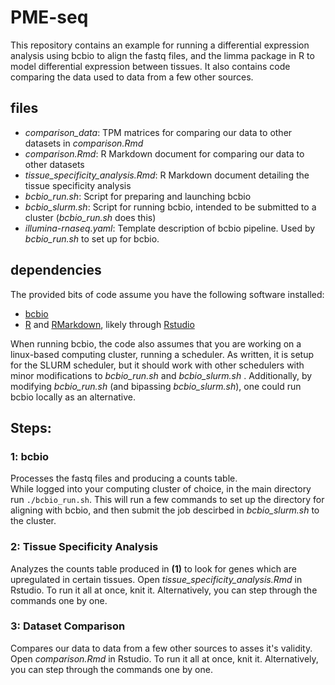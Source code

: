 # PME-seq

This repository contains an example for running a differential expression analysis using bcbio to align the fastq files, and the limma package in R to model differential expression between tissues. It also contains code comparing the data used to data from a few other sources.

## files
* _comparison_data_: TPM matrices for comparing our data to other datasets in _comparison.Rmd_
* _comparison.Rmd_: R Markdown document for comparing our data to other datasets
* _tissue_specificity_analysis.Rmd_: R Markdown document detailing the tissue specificity analysis
* _bcbio_run.sh_: Script for preparing and launching bcbio
* _bcbio_slurm.sh_: Script for running bcbio, intended to be submitted to a cluster (_bcbio_run.sh_ does this)
* _illumina-rnaseq.yaml_: Template description of bcbio pipeline. Used by _bcbio_run.sh_ to set up for bcbio.

## dependencies
The provided bits of code assume you have the following software installed: 
* [bcbio](https://github.com/bcbio/bcbio-nextgen)
* [R](https://www.r-project.org/) and [RMarkdown](https://rmarkdown.rstudio.com/), likely through [Rstudio](https://www.rstudio.com/)

When running bcbio, the code also assumes that you are working on a linux-based computing cluster, running a scheduler. As written, it is setup for the SLURM scheduler, but it should work with other schedulers with minor modifications to _bcbio_run.sh_ and _bcbio_slurm.sh_ . Additionally, by modifying _bcbio_run.sh_ (and bipassing _bcbio_slurm.sh_), one could run bcbio locally as an alternative.

## Steps:
### 1: bcbio
Processes the fastq files and producing a counts table.  
While logged into your computing cluster of choice, in the main directory run `./bcbio_run.sh`. This will run a few commands to set up the directory for aligning with bcbio, and then submit the job descirbed in _bcbio_slurm.sh_ to the cluster.

### 2: Tissue Specificity Analysis 
Analyzes the counts table produced in __(1)__ to look for genes which are upregulated in certain tissues.
Open _tissue_specificity_analysis.Rmd_ in Rstudio. To run it all at once, knit it. Alternatively, you can step through the commands one by one.

### 3: Dataset Comparison
Compares our data to data from a few other sources to asses it's validity.
Open _comparison.Rmd_ in Rstudio. To run it all at once, knit it. Alternatively, you can step through the commands one by one.
